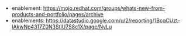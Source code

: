 #

- enablement:  https://mojo.redhat.com/groups/whats-new-from-products-and-portfolio/pages/archive
- enablements: https://datastudio.google.com/u/2/reporting/1BcqCUzt-lAkwNp4317Z0N3StlU7S8c1X/page/NyLu